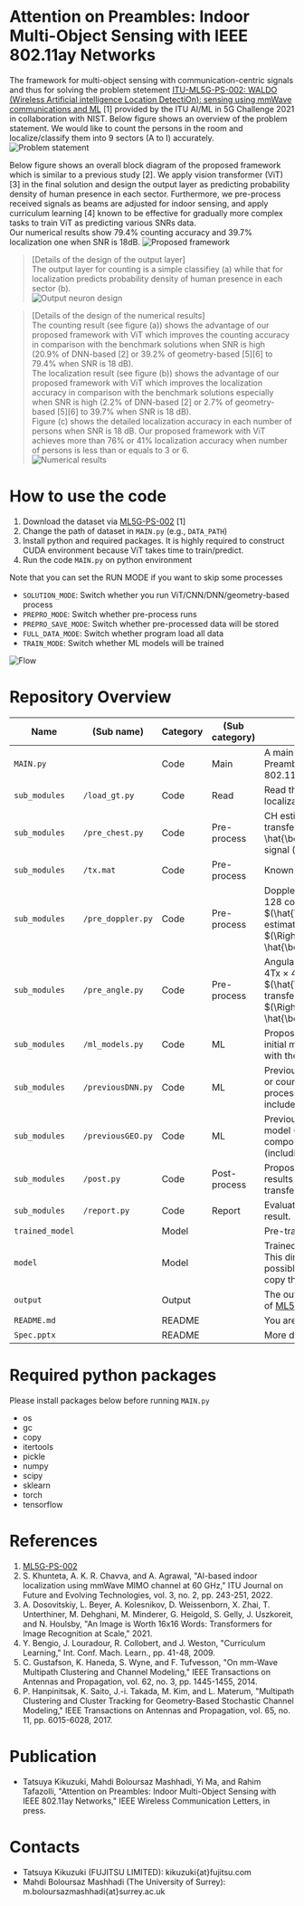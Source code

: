# Attention on Preambles: Indoor Multi-Object Sensing with IEEE 802.11ay Networks
The framework for multi-object sensing with communication-centric signals and thus for solving the problem stetement [ITU-ML5G-PS-002: WALDO (Wireless Artificial intelligence Location DetectiOn): sensing using mmWave communications and ML](https://challenge.aiforgood.itu.int/match/matchitem/38/) [1] provided by the ITU AI/ML in 5G Challenge 2021 in collaboration with NIST. Below figure shows an overview of the problem statement. We would like to count the persons in the room and localize/classify them into 9 sectors (A to I) accurately.\
![Problem statement](https://github.com/University-of-Surrey-Mahdi/WiFi-sensing/assets/124618252/0f8a18f8-ab65-43bf-a3d8-140da052e2fb)

Below figure shows an overall block diagram of the proposed framework which is similar to a previous study [2]. We apply vision transformer (ViT) [3] in the final solution and design the output layer as predicting probability density of human presence in each sector. Furthermore, we pre-process received signals as beams are adjusted for indoor sensing, and apply curriculum learning [4] known to be effective for gradually more complex tasks to train ViT as predicting various SNRs data.\
Our numerical results show 79.4\% counting accuracy and 39.7\% localization one when SNR is 18dB.
![Proposed framework](https://github.com/University-of-Surrey-Mahdi/WiFi-sensing/assets/124618252/53f4d351-20c2-46db-8ff8-719e0c7a85c6)

> [Details of the design of the output layer]\
The output layer for counting is a simple classifiey (a) while that for localization predicts probability density of human presence in each sector (b).\
![Output neuron design](https://github.com/University-of-Surrey-Mahdi/WiFi-sensing/assets/124618252/53188f3a-8414-4c25-a2d4-dbd485bc5468)

> [Details of the design of the numerical results]\
The counting result (see figure (a)) shows the advantage of our proposed framework with ViT which improves the counting accuracy in comparison with the benchmark solutions when SNR is high (20.9\% of DNN-based [2] or 39.2\% of geometry-based [5][6] to 79.4\% when SNR is 18 dB).\
The localization result (see figure (b)) shows the advantage of our proposed framework with ViT which improves the localization accuracy in comparison with the benchmark solutions especially when SNR is high (2.2\% of DNN-based [2] or 2.7\% of geometry-based [5][6] to 39.7\% when SNR is 18 dB).\
Figure (c) shows the detailed localization accuracy in each number of persons when SNR is 18 dB. Our proposed framework with ViT achieves more than 76\% or 41\% localization accuracy when number of persons is less than or equals to 3 or 6.\
![Numerical results](https://github.com/University-of-Surrey-Mahdi/WiFi-sensing/assets/124618252/6039a079-d793-4411-a75c-d0c6e77d2f58)

# How to use the code

1. Download the dataset via [ML5G-PS-002](https://challenge.aiforgood.itu.int/match/matchitem/38/) [1]
2. Change the path of dataset in `MAIN.py` (e.g., `DATA_PATH`)
3. Install python and required packages. It is highly required to construct CUDA environment because ViT takes time to train/predict.
4. Run the code `MAIN.py` on python environment

Note that you can set the RUN MODE if you want to skip some processes
- `SOLUTION_MODE`: Switch whether you run ViT/CNN/DNN/geometry-based process
- `PREPRO_MODE`: Switch whether pre-process runs
- `PREPRO_SAVE_MODE`: Switch whether pre-processed data will be stored
- `FULL_DATA_MODE`: Switch whether program load all data
- `TRAIN_MODE`: Switch whether ML models will be trained

![Flow](https://github.com/University-of-Surrey-Mahdi/WiFi-sensing/assets/124618252/a5331c69-18ff-491d-91a0-97e471f63ed7)


# Repository Overview
| Name | (Sub name) | Category | (Sub category) | Description |
| ----------- | ----------- | ----------- | ----------- | ----------- |
| `MAIN.py` || Code | Main | A main python code for running "Attention on Preambles: Indoor Multi-Object Sensing with IEEE 802.11ay Networks" |
| `sub_modules` | `/load_gt.py` | Code | Read | Read the ground truths both of counting and of localization |
| `sub_modules` | `/pre_chest.py` | Code | Pre-process | CH estimation. Raw received signals $(\boldsymbol{Y})$ are transfered to estimated channels $(\Rightarrow \hat{\boldsymbol{H}})$ using known transmitted signal $(\boldsymbol{X})$. |
| `sub_modules` | `/tx.mat` | Code | Pre-process | Known transmitted signal $(\boldsymbol{X})$ |
| `sub_modules` | `/pre_doppler.py` | Code | Pre-process | Doppler domain analysis. Estimated channels for 128 consecutive packets $(\hat{\boldsymbol{H}})$ are transfered to estimated channels for each velocity $(\Rightarrow \hat{\boldsymbol{H}}_{\textrm{vel}})$.|
| `sub_modules` | `/pre_angle.py` | Code | Pre-process | Angular domain analysis. Estimated channels for 4Tx $\times$ 4Rx antennas $(\hat{\boldsymbol{H}}_{\textrm{vel}})$ are transfered to estimated channels for each angle $(\Rightarrow \hat{\boldsymbol{H}}_{\textrm{vel}}^{\textrm{a}})$.|
| `sub_modules` | `/ml_models.py` | Code | ML | Proposed ML models (CNN and ViT). Output the initial model, train the model, or predict the result with the model. |
| `sub_modules` | `/previousDNN.py` | Code | ML | Previous ML model (DNN). Output the initial model, or counting/localization result (including post-process). Note that training the model is not included because it is built in keras library.|
| `sub_modules` | `/previousGEO.py` | Code | ML | Previous geometry-based algorithm and ML model (SVM). Output the MPC (multi-path components), or counting/localization result (including post-process). |
| `sub_modules` | `/post.py` | Code | Post-process | Proposed post-process algorithm. The predicted results with ML models (CNN and ViT) are transfered to counting/localization result. |
| `sub_modules` | `/report.py` | Code | Report | Evaluate, save, and print the counting/localization result. |
| `trained_model` || Model  || Pre-trained models are stored |
| `model` || Model  || Trained models while running the code are stored. This directory is vacant as a default, but it is possible to run the code with test mode if you copy the models stored in `trained_model` here. |
| `output` || Output  || The output results (.txt) are stored with the format of [ML5G-PS-002](https://challenge.aiforgood.itu.int/match/matchitem/38/) |
| `README.md` || README  || You are here! |
| `Spec.pptx` || README  || More detailed explanation of source code |


# Required python packages
Please install packages below before running `MAIN.py`
- os
- gc
- copy
- itertools
- pickle
- numpy
- scipy
- sklearn
- torch
- tensorflow

# References
1) [ML5G-PS-002](https://challenge.aiforgood.itu.int/match/matchitem/38/)
2) S. Khunteta, A. K. R. Chavva, and A. Agrawal, "AI-based indoor localization using mmWave MIMO channel at 60 GHz," ITU Journal on Future and Evolving Technologies, vol. 3, no. 2, pp. 243-251, 2022.
3) A. Dosovitskiy, L. Beyer, A. Kolesnikov, D. Weissenborn, X. Zhai, T. Unterthiner, M. Dehghani, M. Minderer, G. Heigold, S. Gelly, J. Uszkoreit, and N. Houlsby, "An Image is Worth 16x16 Words: Transformers for Image Recognition at Scale," 2021.
4) Y. Bengio, J. Louradour, R. Collobert, and J. Weston, "Curriculum Learning," Int. Conf. Mach. Learn., pp. 41-48, 2009.
5) C. Gustafson, K. Haneda, S. Wyne, and F. Tufvesson, "On mm-Wave Multipath Clustering and Channel Modeling," IEEE Transactions on Antennas and Propagation, vol. 62, no. 3, pp. 1445-1455, 2014.
6) P. Hanpinitsak, K. Saito, J.-i. Takada, M. Kim, and L. Materum, "Multipath Clustering and Cluster Tracking for Geometry-Based Stochastic Channel Modeling," IEEE Transactions on Antennas and Propagation, vol. 65, no. 11, pp. 6015-6028, 2017.


# Publication
- Tatsuya Kikuzuki, Mahdi Boloursaz Mashhadi, Yi Ma, and Rahim Tafazolli, "Attention on Preambles: Indoor Multi-Object Sensing with IEEE 802.11ay Networks," IEEE Wireless Communication Letters, in press.

# Contacts
- Tatsuya Kikuzuki (FUJITSU LIMITED): kikuzuki{at}fujitsu.com
- Mahdi Boloursaz Mashhadi (The University of Surrey): m.boloursazmashhadi{at}surrey.ac.uk
